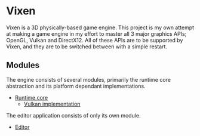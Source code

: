 # Vixen

Vixen is a 3D physically-based game engine. This project is my own attempt at making a game engine
in my effort to master all 3 major graphics APIs; OpenGL, Vulkan and DirectX12. All of these APIs
are to be supported by Vixen, and they are to be switched between with a simple restart.

## Modules

The engine consists of several modules, primarily the runtime core abstraction and its platform dependant
implementations.

- [Runtime core](/src/engine/core)
  - [Vulkan implementation](/src/engine/core/platform/vulkan)

The editor application consists of only its own module.

- [Editor](/src/editor)
